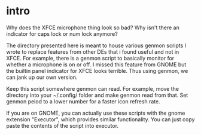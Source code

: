 # intro

Why does the XFCE microphone thing look so bad? Why isn't there an indicator for caps lock or num lock anymore?

The directory presented here is meant to house various genmon scripts I wrote to replace features from other DEs that i found useful and not in XFCE. For example, there is a genmon script to basically monitor for whether a microphone is on or off. I missed this feature from GNOME but the builtin panel indicator for XFCE looks terrible. Thus using genmon, we can jank up our own version.

Keep this script somewhere genmon can read. For example, move the directory into your ~/.config/ folder and make genmon read from that. Set genmon peiod to a lower number for a faster icon refresh rate.

If you are on GNOME, you can actually use these scripts with the gnome extension "Executor", which provides similar functionality. You can just copy paste the contents of the script into executor.
